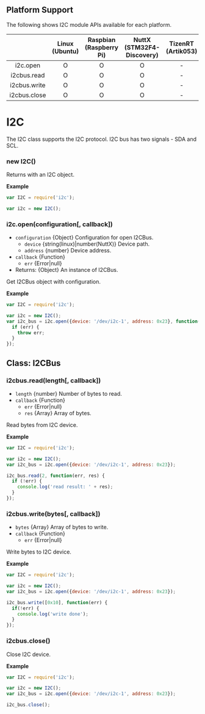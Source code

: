 ## Platform Support

The following shows I2C module APIs available for each platform.

|  | Linux<br/>(Ubuntu) | Raspbian<br/>(Raspberry Pi) | NuttX<br/>(STM32F4-Discovery) | TizenRT<br/>(Artik053) |
| :---: | :---: | :---: | :---: | :---: |
| i2c.open | O | O | O | - |
| i2cbus.read | O | O | O | - |
| i2cbus.write | O | O | O | - |
| i2cbus.close | O | O | O | - |


# I2C

The I2C class supports the I2C protocol. I2C bus has two signals - SDA and SCL.


### new I2C()

Returns with an I2C object.

**Example**

```js
var I2C = require('i2c');

var i2c = new I2C();
```


### i2c.open(configuration[, callback])
* `configuration` {Object} Configuration for open I2CBus.
  * `device` {string(linux)|number(NuttX)} Device path.
  * `address` {number} Device address.
* `callback` {Function}
  * `err` {Error|null}
* Returns: {Object} An instance of I2CBus.

Get I2CBus object with configuration.

**Example**

```js
var I2C = require('i2c');

var i2c = new I2C();
var i2c_bus = i2c.open({device: '/dev/i2c-1', address: 0x23}, function(err) {
  if (err) {
    throw err;
  }
});
```


## Class: I2CBus


### i2cbus.read(length[, callback])
* `length` {number} Number of bytes to read.
* `callback` {Function}
  * `err` {Error|null}
  * `res` {Array} Array of bytes.

Read bytes from I2C device.

**Example**

```js
var I2C = require('i2c');

var i2c = new I2C();
var i2c_bus = i2c.open({device: '/dev/i2c-1', address: 0x23});

i2c_bus.read(2, function(err, res) {
  if (!err) {
    console.log('read result: ' + res);
  }
});
```

### i2cbus.write(bytes[, callback])
* `bytes` {Array} Array of bytes to write.
* `callback` {Function}
  * `err` {Error|null}

Write bytes to I2C device.

**Example**

```js
var I2C = require('i2c');

var i2c = new I2C();
var i2c_bus = i2c.open({device: '/dev/i2c-1', address: 0x23});

i2c_bus.write([0x10], function(err) {
  if(!err) {
    console.log('write done');
  }
});
```


### i2cbus.close()

Close I2C device.

**Example**

```js
var I2C = require('i2c');

var i2c = new I2C();
var i2c_bus = i2c.open({device: '/dev/i2c-1', address: 0x23});

i2c_bus.close();
```
